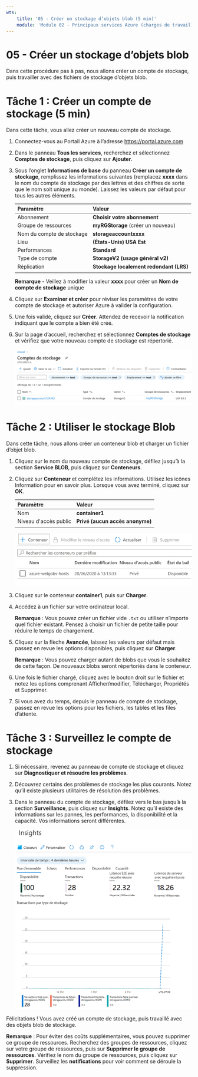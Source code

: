 ```yaml
---
wts:
    title: '05 - Créer un stockage d’objets blob (5 min)'
    module: 'Module 02 - Principaux services Azure (charges de travail)'
---
```

# 05 - Créer un stockage d’objets blob

Dans cette procédure pas à pas, nous allons créer un compte de stockage, puis travailler avec des fichiers de stockage d’objets blob.

# Tâche 1 : Créer un compte de stockage (5 min)

Dans cette tâche, vous allez créer un nouveau compte de stockage. 

1. Connectez-vous au Portail Azure à l’adresse <a href="https://portal.azure.com" target="_blank"><span style="color: #0066cc;" color="#0066cc">https://portal.azure.com</span></a>

2. Dans le panneau **Tous les services**, recherchez et sélectionnez **Comptes de stockage**, puis cliquez sur **Ajouter**. 

3. Sous l’onglet **Informations de base** du panneau **Créer un compte de stockage**, remplissez les informations suivantes (remplacez **xxxx** dans le nom du compte de stockage par des lettres et des chiffres de sorte que le nom soit unique au monde). Laissez les valeurs par défaut pour tous les autres éléments.

    | Paramètre | Valeur | 
    | --- | --- |
    | Abonnement | **Choisir votre abonnement** |
    | Groupe de ressources | **myRGStorage** (créer un nouveau) |
    | Nom du compte de stockage | **storageaccountxxxx** |
    | Lieu | **(États-Unis) USA Est**  |
    | Performances | **Standard** |
    | Type de compte | **StorageV2 (usage général v2)** |
    | Réplication | **Stockage localement redondant (LRS)** |
    | | |

    **Remarque** - Veillez à modifier la valeur **xxxx** pour créer un **Nom de compte de stockage** unique

5. Cliquez sur **Examiner et créer** pour réviser les paramètres de votre compte de stockage et autoriser Azure à valider la configuration. 

6. Une fois validé, cliquez sur **Créer**. Attendez de recevoir la notification indiquant que le compte a bien été créé. 

7. Sur la page d’accueil, recherchez et sélectionnez **Comptes de stockage** et vérifiez que votre nouveau compte de stockage est répertorié.

    ![Capture d’écran du compte de stockage nouvellement créé dans le portail Azure.](../images/0401.png)

# Tâche 2 : Utiliser le stockage Blob

Dans cette tâche, nous allons créer un conteneur blob et charger un fichier d’objet blob. 

1. Cliquez sur le nom du nouveau compte de stockage, défilez jusqu’à la section **Service BLOB**, puis cliquez sur **Conteneurs**.

2. Cliquez sur **Conteneur** et complétez les informations. Utilisez les icônes Information pour en savoir plus. Lorsque vous avez terminé, cliquez sur **OK**.


    | Paramètre | Valeur |
    | --- | --- |
    | Nom | **container1**  |
    | Niveau d'accès public| **Privé (aucun accès anonyme)** |
    | | |

    ![Capture d’écran du conteneur d’objets blob nouvellement créé dans le compte de stockage du portail Azure.](../images/0402.png)

4. Cliquez sur le conteneur **container1**, puis sur **Charger**.

5. Accédez à un fichier sur votre ordinateur local. 

    **Remarque** : Vous pouvez créer un fichier vide `.txt` ou utiliser n’importe quel fichier existant. Pensez à choisir un fichier de petite taille pour réduire le temps de chargement.

6. Cliquez sur la flèche **Avancée**, laissez les valeurs par défaut mais passez en revue les options disponibles, puis cliquez sur **Charger**.

    **Remarque** : Vous pouvez charger autant de blobs que vous le souhaitez de cette façon. De nouveaux blobs seront répertoriés dans le conteneur.

7. Une fois le fichier chargé, cliquez avec le bouton droit sur le fichier et notez les options comprenant Afficher/modifier, Télécharger, Propriétés et Supprimer. 

8. Si vous avez du temps, depuis le panneau de compte de stockage, passez en revue les options pour les fichiers, les tables et les files d’attente.

# Tâche 3 : Surveillez le compte de stockage

1. Si nécessaire, revenez au panneau de compte de stockage et cliquez sur **Diagnostiquer et résoudre les problèmes**. 

2. Découvrez certains des problèmes de stockage les plus courants. Notez qu’il existe plusieurs utilitaires de résolution des problèmes.

3. Dans le panneau du compte de stockage, défilez vers le bas jusqu’à la section **Surveillance**, puis cliquez sur **Insights**. Notez qu’il existe des informations sur les pannes, les performances, la disponibilité et la capacité. Vos informations seront différentes.

    ![Capture d’écran de la page Informations du compte de stockage.](../images/0403.png)

Félicitations ! Vous avez créé un compte de stockage, puis travaillé avec des objets blob de stockage.

**Remarque** : Pour éviter des coûts supplémentaires, vous pouvez supprimer ce groupe de ressources. Recherchez des groupes de ressources, cliquez sur votre groupe de ressources, puis sur **Supprimer le groupe de ressources**. Vérifiez le nom du groupe de ressources, puis cliquez sur **Supprimer**. Surveillez les **notifications** pour voir comment se déroule la suppression.
